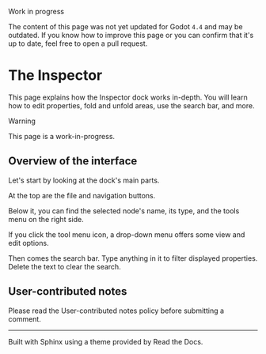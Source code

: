 Work in progress

The content of this page was not yet updated for Godot `4.4` and may be
outdated. If you know how to improve this page or you can confirm that it's up
to date, feel free to open a pull request.

# The Inspector

This page explains how the Inspector dock works in-depth. You will learn how
to edit properties, fold and unfold areas, use the search bar, and more.

Warning

This page is a work-in-progress.

## Overview of the interface

Let's start by looking at the dock's main parts.

At the top are the file and navigation buttons.

Below it, you can find the selected node's name, its type, and the tools menu
on the right side.

If you click the tool menu icon, a drop-down menu offers some view and edit
options.

Then comes the search bar. Type anything in it to filter displayed properties.
Delete the text to clear the search.

## User-contributed notes

Please read the User-contributed notes policy before submitting a comment.

* * *

Built with Sphinx using a theme provided by Read the Docs.

